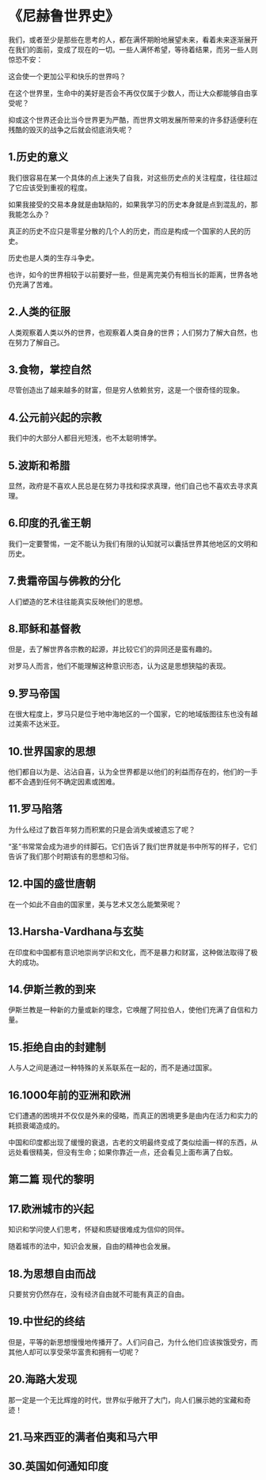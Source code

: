 # 《尼赫鲁世界史》

我们，或者至少是那些在思考的人，都在满怀期盼地展望未来，看着未来逐渐展开在我们的面前，变成了现在的一切。一些人满怀希望，等待着结果，而另一些人则惊恐不安：

这会使一个更加公平和快乐的世界吗？

在这个世界里，生命中的美好是否会不再仅仅属于少数人，而让大众都能够自由享受呢？

抑或这个世界还会比当今世界更为严酷，而世界文明发展所带来的许多舒适便利在残酷的毁灭的战争之后就会彻底消失呢？

## 1.历史的意义
我们很容易在某一个具体的点上迷失了自我，对这些历史点的关注程度，往往超过了它应该受到重视的程度。

如果我接受的交易本身就是由缺陷的，如果我学习的历史本身就是点到混乱的，那我能怎么办？

真正的历史不应只是零星分散的几个人的历史，而应是构成一个国家的人民的历史。

历史也是人类的生存斗争史。

也许，如今的世界相较于以前要好一些，但是离完美仍有相当长的距离，世界各地仍充满了苦难。

## 2.人类的征服
人类观察着人类以外的世界，也观察着人类自身的世界；人们努力了解大自然，也在努力了解自己。

## 3.食物，掌控自然
尽管创造出了越来越多的财富，但是穷人依赖贫穷，这是一个很奇怪的现象。

## 4.公元前兴起的宗教
我们中的大部分人都目光短浅，也不太聪明博学。

## 5.波斯和希腊
显然，政府是不喜欢人民总是在努力寻找和探求真理，他们自己也不喜欢去寻求真理。

## 6.印度的孔雀王朝
我们一定要警惕，一定不能认为我们有限的认知就可以囊括世界其他地区的文明和历史。

## 7.贵霜帝国与佛教的分化
 人们塑造的艺术往往能真实反映他们的思想。

## 8.耶稣和基督教
但是，去了解世界各宗教的起源，并比较它们的异同还是蛮有趣的。

对罗马人而言，他们不能理解这种意识形态，认为这是思想狭隘的表现。

## 9.罗马帝国
在很大程度上，罗马只是位于地中海地区的一个国家，它的地域版图往东也没有越过美索不达米亚。

## 10.世界国家的思想
他们都自以为是、沾沾自喜，认为全世界都是以他们的利益而存在的，他们的一手都不会遇到任何不确定因素或困难。

## 11.罗马陷落
为什么经过了数百年努力而积累的只是会消失或被遗忘了呢？

“圣”书常常会成为进步的绊脚石。它们告诉了我们世界就是书中所写的样子，它们告诉了我们那个时期该有的思想和习俗。

## 12.中国的盛世唐朝
在一个如此不自由的国家里，美与艺术又怎么能繁荣呢？

## 13.Harsha-Vardhana与玄奘
在印度和中国都有意识地崇尚学识和文化，而不是暴力和财富，这种做法取得了极大的成功。

## 14.伊斯兰教的到来
伊斯兰教是一种新的力量或新的理念，它唤醒了阿拉伯人，使他们充满了自信和力量。

## 15.拒绝自由的封建制
人与人之间是通过一种特殊的关系联系在一起的，而不是通过国家。

## 16.1000年前的亚洲和欧洲
它们遭遇的困境并不仅仅是外来的侵略，而真正的困境更多是由内在活力和实力的耗损衰竭造成的。

中国和印度都出现了缓慢的衰退，古老的文明最终变成了类似绘画一样的东西，从远处看很精美，但没有生命；如果你靠近一点，还会看见上面布满了白蚁。

## 第二篇 现代的黎明
## 17.欧洲城市的兴起
知识和学问使人们思考，怀疑和质疑很难成为信仰的同伴。

随着城市的法中，知识会发展，自由的精神也会发展。

## 18.为思想自由而战
只要贫穷仍然存在，没有经济自由就不可能有真正的自由。

## 19.中世纪的终结
但是，平等的新思想慢慢地传播开了。人们问自己，为什么他们应该挨饿受穷，而其他人却可以享受荣华富贵和拥有一切呢？

## 20.海路大发现
那一定是一个无比辉煌的时代，世界似乎敞开了大门，向人们展示她的宝藏和奇迹！

## 21.马来西亚的满者伯夷和马六甲

## 30.英国如何通知印度
